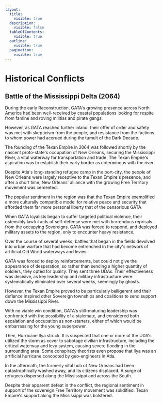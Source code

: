 ```yaml
---
layout:
  title:
    visible: true
  description:
    visible: false
  tableOfContents:
    visible: true
  outline:
    visible: true
  pagination:
    visible: true
---
```


# Historical Conflicts

## Battle of the Mississippi Delta (2064)

During the early Reconstruction, GATA's growing presence across North America had been well-received by coastal populations looking for respite from famine and roving militias and pirate gangs.&#x20;

However, as GATA reached further inland, their offer of order and safety was met with skepticism from the people, and resistance from the factions to whom power had accrued during the tumult of the Dark Decade.

The founding of the Texan Empire in 2064 was followed shortly by the nascent proto-state's occupation of New Orleans, securing the Mississippi River, a vital waterway for transportation and trade. The Texan Empire's aspiration was to establish their early border as coterminous with the river.

Despite Atla's long-standing refugee camp in the port-city, the people of New Orleans were largely receptive to the Texan Empire's presence, and after a short time, New Orleans' alliance with the growing Free Territory movement was cemented.

The popular sentiment in the region was that the Texan Empire exemplified a more culturally compatible model for relative peace and security that afforded them far more personal liberty that of the censorious GATA.

When GATA loyalists began to suffer targeted political violence, their ostensibly lawful acts of self-defense were met with horrendous reprisals from the occupying Sovereigns. GATA was forced to respond, and deployed military assets to the region, only to encounter heavy resistance.

Over the course of several weeks, battles that began in the fields devolved into urban warfare that had become entrenched in the city's network of artificial Old World waterways and levies.

GATA was forced to deploy reinforcements, but could not give the appearance of desperation, so rather than sending a higher quantity of soldiers, they opted for quality. They sent three UDAs. Their effectiveness was decisive, as key leadership and military infrastructure were systematically eliminated over several weeks, seemingly by ghosts.

However, the Texan Empire proved to be particularly belligerent and their defiance inspired other Sovereign townships and coalitions to send support down the Mississippi River.

With no viable win condition, GATA's still-maturing leadership was confronted with the possibility of a stalemate, and considered both escalation and occupation as non-starters, either of which would be embarrassing for the young superpower.

Then, Hurricane Ilya struck. It is suspected that one or more of the UDA's utilized the storm as cover to sabotage civilian infrastructure, including the critical waterway and levy system, causing severe flooding in the surrounding area. Some conspiracy theorists even propose that Ilya was an artificial hurricane concocted by geo-engineers in Atla.

In the aftermath, the formerly vital hub of New Orleans had been catastrophically washed away, and its citizens displaced. A surge of refugees dispersed along the Mississippi and across the South.

Despite their apparent defeat in the conflict, the regional sentiment in support of the sovereign Free Territory movement was solidified. Texan Empire's support along the Mississippi was bolstered.
